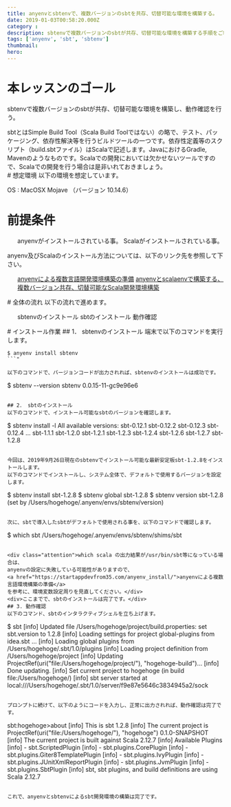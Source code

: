 ```yaml
---
title: anyenvとsbtenvで、複数バージョンのsbtを共存、切替可能な環境を構築する。
date: 2019-01-03T00:58:20.000Z
category : 
description: sbtenvで複数バージョンのsbtが共存、切替可能な環境を構築する手順をご紹介します。
tags: ['anyenv', 'sbt', 'sbtenv']
thumbnail:
hero:
---
```


# 本レッスンのゴール
sbtenvで複数バージョンのsbtが共存、切替可能な環境を構築し、動作確認を行う。
<div class="point">sbtとはSimple Build Tool（Scala Build Toolではない）の略で、テスト、パッケージング、依存性解決等を行うビルドツールの一つです。依存性定義等のスクリプト（build.sbtファイル）はScalaで記述します。JavaにおけるGradle, Mavenのようなものです。Scalaでの開発においては欠かせないツールですので、Scalaでの開発を行う場合は是非いれておきましょう。</div>
# 想定環境
以下の環境を想定しています。

OS : MacOSX Mojave （バージョン 10.14.6）
# 前提条件
<ul>
 	anyenvがインストールされている事。
 	Scalaがインストールされている事。
</ul>
<div class="attention">

anyenv及びScalaのインストール方法については、以下のリンク先を参照して下さい。
<ul>
 	<a href="https://startappdevfrom35.com/anyenv_install/">anyenvによる複数言語開発環境構築の準備</a>
 	<a href="https://startappdevfrom35.com/multiselectablescaladevenvwithanyenvandscalaenv/">anyenvとscalaenvで構築する、複数バージョン共存、切替可能なScala開発環境構築</a>
</ul>
</div>
# 全体の流れ
以下の流れで進めます。
<ol>
 	sbtenvのインストール
 	sbtのインストール
 	動作確認
</ol>
# インストール作業
## 1． sbtenvのインストール
端末で以下のコマンドを実行します。

```
$ anyenv install sbtenv
```"

以下のコマンドで、バージョンコードが出力されれば、sbtenvのインストールは成功です。

```
$ sbtenv --version
sbtenv 0.0.15-11-gc9e96e6
```"

## 2． sbtのインストール
以下のコマンドで、インストール可能なsbtのバージョンを確認します。

```
$ sbtenv install -l
All available versions:
sbt-0.12.1
sbt-0.12.2
sbt-0.12.3
sbt-0.12.4
...
sbt-1.1.1
sbt-1.2.0
sbt-1.2.1
sbt-1.2.3
sbt-1.2.4
sbt-1.2.6
sbt-1.2.7
sbt-1.2.8
```"

今回は、2019年9月26日現在のsbtenvでインストール可能な最新安定板sbt-1.2.8をインストールします。
以下のコマンドでインストールし、システム全体で、デフォルトで使用するバージョンを設定します。

```
$ sbtenv install sbt-1.2.8
$ sbtenv global sbt-1.2.8
$ sbtenv version
sbt-1.2.8 (set by /Users/hogehoge/.anyenv/envs/sbtenv/version)
```"

次に、sbtで導入したsbtがデフォルトで使用される事を、以下のコマンドで確認します。

```
$ which sbt
/Users/hogehoge/.anyenv/envs/sbtenv/shims/sbt
```"

<div class="attention">which scala の出力結果が/usr/bin/sbt等になっている場合は、
anyenvの設定に失敗している可能性がありますので、
<a href="https://startappdevfrom35.com/anyenv_install/">anyenvによる複数言語環境構築の準備</a>
を参考に、環境変数設定周りを見直してください。</div>
<div>ここまでで、sbtのインストールは完了です。</div>
## 3. 動作確認
以下のコマンド、sbtのインタラクティブシェルを立ち上げます。

```
$ sbt
[info] Updated file /Users/hogehoge/project/build.properties: set sbt.version to 1.2.8
[info] Loading settings for project global-plugins from idea.sbt ...
[info] Loading global plugins from /Users/hogehoge/.sbt/1.0/plugins
[info] Loading project definition from /Users/hogehoge/project
[info] Updating ProjectRef(uri(&quot;file:/Users/hogehoge/project/&quot;), &quot;hogehoge-build&quot;)...
[info] Done updating.
[info] Set current project to hogehoge (in build file:/Users/hogehoge/)
[info] sbt server started at local:///Users/hogehoge/.sbt/1.0/server/f9e87e5646c3834945a2/sock
```"

プロンプトに続けて、以下のようにコードを入力し、正常に出力されれば、動作確認は完了です。

``` 
sbt:hogehoge&gt;about
[info] This is sbt 1.2.8
[info] The current project is ProjectRef(uri(&quot;file:/Users/hogehoge/&quot;), &quot;hogehoge&quot;) 0.1.0-SNAPSHOT
[info] The current project is built against Scala 2.12.7
[info] Available Plugins
[info] - sbt.ScriptedPlugin
[info] - sbt.plugins.CorePlugin
[info] - sbt.plugins.Giter8TemplatePlugin
[info] - sbt.plugins.IvyPlugin
[info] - sbt.plugins.JUnitXmlReportPlugin
[info] - sbt.plugins.JvmPlugin
[info] - sbt.plugins.SbtPlugin
[info] sbt, sbt plugins, and build definitions are using Scala 2.12.7
```"

これで、anyenvとsbtenvによるsbt開発環境の構築は完了です。
